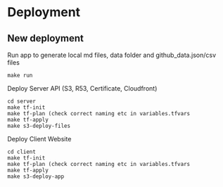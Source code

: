 # Deployment

## New deployment

Run app to generate local md files, data folder and github_data.json/csv files

```
make run
```


Deploy Server API (S3, R53, Certificate, Cloudfront)

```
cd server
make tf-init
make tf-plan (check correct naming etc in variables.tfvars
make tf-apply
make s3-deploy-files
```

Deploy Client Website

```
cd client
make tf-init
make tf-plan (check correct naming etc in variables.tfvars
make tf-apply
make s3-deploy-app
```
